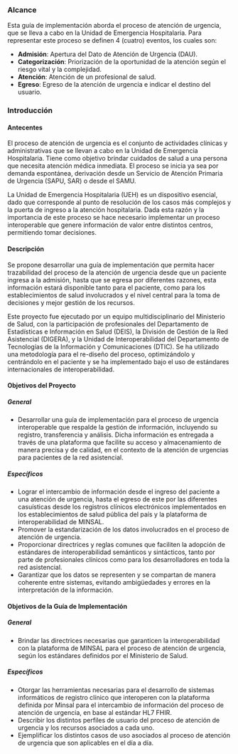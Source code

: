 ### Alcance

Esta guía de implementación aborda el proceso de atención de urgencia, que se lleva a cabo en la Unidad de Emergencia Hospitalaria. Para representar este proceso se definen 4 (cuatro) eventos, los cuales son:

- **Admisión**: Apertura del Dato de Atención de Urgencia (DAU).
- **Categorización**: Priorización de la oportunidad de la atención según el riesgo vital y la complejidad.
- **Atención**: Atención de un profesional de salud.
- **Egreso**: Egreso de la atención de urgencia e indicar el destino del usuario.

### Introducción

#### Antecentes

El proceso de atención de urgencia es el conjunto de actividades clínicas y administrativas que se llevan a cabo en la Unidad de Emergencia Hospitalaria. Tiene como objetivo brindar cuidados de salud a una persona que necesita atención médica inmediata. El proceso se inicia ya sea por demanda espontánea, derivación desde un Servicio de Atención Primaria de Urgencia (SAPU, SAR) o desde el SAMU.

La Unidad de Emergencia Hospitalaria (UEH) es un dispositivo esencial, dado que corresponde al punto de resolución de los casos más complejos y la puerta de ingreso a la atención hospitalaria. Dada esta razón y la importancia de este proceso se hace necesario implementar un proceso interoperable que genere información de valor entre distintos centros, permitiendo tomar decisiones.

#### Descripción

Se propone desarrollar una guía de implementación que permita hacer trazabilidad del proceso de la atención de urgencia desde que un paciente ingresa a la admisión, hasta que se egresa por diferentes razones, esta información estará disponible tanto para el paciente, como para los establecimientos de salud involucrados y el nivel central para la toma de decisiones y mejor gestión de los recursos.

Este proyecto fue ejecutado por un equipo multidisciplinario del Ministerio de Salud, con la participación de profesionales del Departamento de Estadísticas e Información en Salud (DEIS), la División de Gestión de la Red Asistencial (DIGERA), y la Unidad de Interoperabilidad del Departamento de Tecnologías de la Información y Comunicaciones (DTIC). Se ha utilizado una metodología para el re-diseño del proceso, optimizándolo y centrándolo en el paciente y se ha implementado bajo el uso de estándares internacionales de interoperabilidad.

#### Objetivos del Proyecto

##### General

- Desarrollar una guía de implementación para el proceso de urgencia interoperable que respalde la gestión de información, incluyendo su registro, transferencia y análisis. Dicha información es entregada a través de una plataforma que facilite su acceso y almacenamiento de manera precisa y de calidad, en el contexto de la atención de urgencias para pacientes de la red asistencial.

##### Específicos

- Lograr el intercambio de información desde el ingreso del paciente a una atención de urgencia, hasta el egreso de este por las diferentes casuísticas desde los registros clínicos electrónicos implementados en los establecimientos de salud pública del país y la plataforma de interoperabilidad de MINSAL.
- Promover la estandarización de los datos involucrados en el proceso de atención de urgencia.
- Proporcionar directrices y reglas comunes que faciliten la adopción de estándares de interoperabilidad semánticos y sintácticos, tanto por parte de profesionales clínicos como para los desarrolladores en toda la red asistencial.
- Garantizar que los datos se representen y se compartan de manera coherente entre sistemas, evitando ambigüedades y errores en la interpretación de la información.

#### Objetivos de la Guía de Implementación

##### General

- Brindar las directrices necesarias que garanticen la interoperabilidad con la plataforma de MINSAL para el proceso de atención de urgencia, según los estándares definidos por el Ministerio de Salud.

##### Específicos

- Otorgar las herramientas necesarias para el desarrollo de sistemas informáticos de registro clínico que interoperen con la plataforma definida por Minsal para el intercambio de información del proceso de atención de urgencia, en base al estándar HL7 FHIR.
- Describir los distintos perfiles de usuario del proceso de atención de urgencia y los recursos asociados a cada uno.
- Ejemplificar los distintos casos de uso asociados al proceso de atención de urgencia que son aplicables en el día a día.
